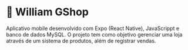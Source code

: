 # 📱 William GShop
Aplicativo mobile desenvolvido com Expo (React Native), JavaScrippt e banco de dados MySQL. O projeto tem como objetivo gerenciar uma loja através de um sistema de produtos, além de registrar vendas.
